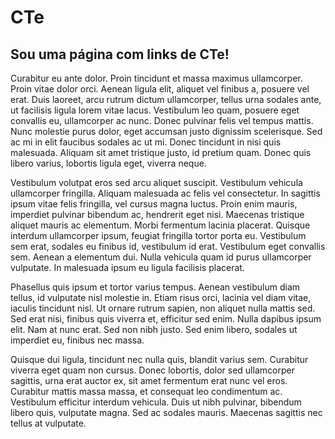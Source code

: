 # CTe

## Sou uma página com links de CTe!

Curabitur eu ante dolor. Proin tincidunt et massa maximus ullamcorper. Proin vitae dolor orci. Aenean ligula elit, aliquet vel finibus a, posuere vel erat. Duis laoreet, arcu rutrum dictum ullamcorper, tellus urna sodales ante, ut facilisis ligula lorem vitae lacus. Vestibulum leo quam, posuere eget convallis eu, ullamcorper ac nunc. Donec pulvinar felis vel tempus mattis. Nunc molestie purus dolor, eget accumsan justo dignissim scelerisque. Sed ac mi in elit faucibus sodales ac ut mi. Donec tincidunt in nisi quis malesuada. Aliquam sit amet tristique justo, id pretium quam. Donec quis libero varius, lobortis ligula eget, viverra neque.

Vestibulum volutpat eros sed arcu aliquet suscipit. Vestibulum vehicula ullamcorper fringilla. Aliquam malesuada ac felis vel consectetur. In sagittis ipsum vitae felis fringilla, vel cursus magna luctus. Proin enim mauris, imperdiet pulvinar bibendum ac, hendrerit eget nisi. Maecenas tristique aliquet mauris ac elementum. Morbi fermentum lacinia placerat. Quisque interdum ullamcorper ipsum, feugiat fringilla tortor porta eu. Vestibulum sem erat, sodales eu finibus id, vestibulum id erat. Vestibulum eget convallis sem. Aenean a elementum dui. Nulla vehicula quam id purus ullamcorper vulputate. In malesuada ipsum eu ligula facilisis placerat.

Phasellus quis ipsum et tortor varius tempus. Aenean vestibulum diam tellus, id vulputate nisl molestie in. Etiam risus orci, lacinia vel diam vitae, iaculis tincidunt nisl. Ut ornare rutrum sapien, non aliquet nulla mattis sed. Sed erat nisi, finibus quis viverra et, efficitur sed enim. Nulla dapibus ipsum elit. Nam at nunc erat. Sed non nibh justo. Sed enim libero, sodales ut imperdiet eu, finibus nec massa.

Quisque dui ligula, tincidunt nec nulla quis, blandit varius sem. Curabitur viverra eget quam non cursus. Donec lobortis, dolor sed ullamcorper sagittis, urna erat auctor ex, sit amet fermentum erat nunc vel eros. Curabitur mattis massa massa, et consequat leo condimentum ac. Vestibulum efficitur interdum vehicula. Duis ut nibh pulvinar, bibendum libero quis, vulputate magna. Sed ac sodales mauris. Maecenas sagittis nec tellus at vulputate.